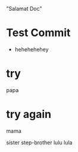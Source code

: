 "Salamat Doc"

# Test Commit

- hehehehehey

# try

papa

# try again

mama

sister
step-brother
lulu
lula

